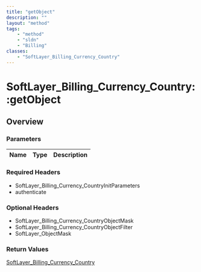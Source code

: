 ```yaml
---
title: "getObject"
description: ""
layout: "method"
tags:
    - "method"
    - "sldn"
    - "Billing"
classes:
    - "SoftLayer_Billing_Currency_Country"
---
```

# SoftLayer_Billing_Currency_Country::getObject
## Overview 


### Parameters 
|Name | Type | Description |
| --- | --- | --- |


### Required Headers
* SoftLayer_Billing_Currency_CountryInitParameters
* authenticate

### Optional Headers
* SoftLayer_Billing_Currency_CountryObjectMask
* SoftLayer_Billing_Currency_CountryObjectFilter
* SoftLayer_ObjectMask

### Return Values
<a href='/reference/datatypes/SoftLayer_Billing_Currency_Country'>SoftLayer_Billing_Currency_Country </a>

